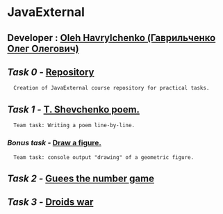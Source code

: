 # JavaExternal

## Developer : [Oleh Havrylchenko (Гаврильченко Олег Олегович)](https://github.com/Champerson)

## ***Task 0 -*** [Repository](https://github.com/Champerson/JavaExternal)
      Creation of JavaExternal course repository for practical tasks.

## ***Task 1 -*** [T. Shevchenko poem.](https://github.com/Champerson/JavaExternal_team_tasks/tree/master/tasks/poem)
      Team task: Writing a poem line-by-line.
###     ***Bonus task -*** [Draw a figure.](https://github.com/Champerson/JavaExternal_team_tasks/tree/master/tasks/geometrical.figures/src/com/java/external)
      Team task: console output "drawing" of a geometric figure.
## ***Task 2 -*** [Guees the number game](https://github.com/Champerson/JavaExternal/tree/master/JavaGaming/src/com/java/external)

## ***Task 3 -*** [Droids war](https://github.com/Champerson/JavaExternal/tree/master/DroidWars/src)
